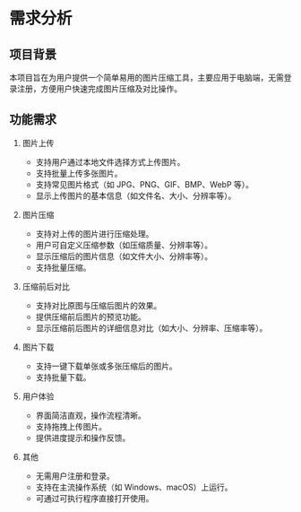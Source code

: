 <!--
 * @Author: jinxudong 18751241086@163.com
 * @Date: 2025-06-16 16:08:08
 * @LastEditors: jinxudong 18751241086@163.com
 * @LastEditTime: 2025-06-16 16:08:25
 * @FilePath: \cursor\docs\需求分析.md
 * @Description: 这是默认设置,请设置`customMade`, 打开koroFileHeader查看配置 进行设置: https://github.com/OBKoro1/koro1FileHeader/wiki/%E9%85%8D%E7%BD%AE
-->


# 需求分析

## 项目背景

本项目旨在为用户提供一个简单易用的图片压缩工具，主要应用于电脑端，无需登录注册，方便用户快速完成图片压缩及对比操作。

## 功能需求

1. 图片上传

   - 支持用户通过本地文件选择方式上传图片。
   - 支持批量上传多张图片。
   - 支持常见图片格式（如 JPG、PNG、GIF、BMP、WebP 等）。
   - 显示上传图片的基本信息（如文件名、大小、分辨率等）。

2. 图片压缩

   - 支持对上传的图片进行压缩处理。
   - 用户可自定义压缩参数（如压缩质量、分辨率等）。
   - 显示压缩后的图片信息（如文件大小、分辨率等）。
   - 支持批量压缩。

3. 压缩前后对比

   - 支持对比原图与压缩后图片的效果。
   - 提供压缩前后图片的预览功能。
   - 显示压缩前后图片的详细信息对比（如大小、分辨率、压缩率等）。

4. 图片下载

   - 支持一键下载单张或多张压缩后的图片。
   - 支持批量下载。

5. 用户体验

   - 界面简洁直观，操作流程清晰。
   - 支持拖拽上传图片。
   - 提供进度提示和操作反馈。

6. 其他
   - 无需用户注册和登录。
   - 支持在主流操作系统（如 Windows、macOS）上运行。
   - 可通过可执行程序直接打开使用。
